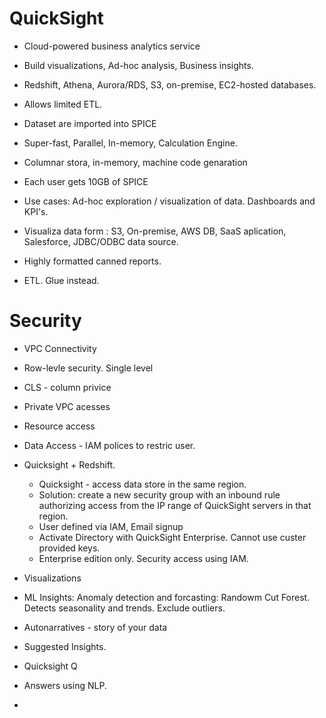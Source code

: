 # QuickSight
- Cloud-powered business analytics service
- Build visualizations, Ad-hoc analysis, Business insights.
- Redshift, Athena, Aurora/RDS, S3, on-premise, EC2-hosted databases.
- Allows limited ETL.
- Dataset are imported into SPICE
- Super-fast, Parallel, In-memory, Calculation Engine.
- Columnar stora, in-memory, machine code genaration
- Each user gets 10GB of SPICE

- Use cases: Ad-hoc exploration / visualization of data. Dashboards and KPI's.
- Visualiza data form : S3, On-premise,  AWS DB, SaaS aplication, Salesforce, JDBC/ODBC data source.

- Highly formatted canned reports.
- ETL. Glue instead.

# Security
- VPC Connectivity
- Row-levle security. Single level
- CLS - column privice
- Private VPC acesses
- Resource access
- Data Access - IAM polices to restric user.
- Quicksight + Redshift.
    - Quicksight - access data store in the same region.
    - Solution: create a new security group with an inbound rule authorizing access from the IP range of QuickSight servers in that region.
    - User defined via IAM, Email signup 
    - Activate Directory with QuickSight Enterprise. Cannot use custer provided keys.
    - Enterprise edition only. Security access using IAM.

- Visualizations
- ML Insights: Anomaly detection and forcasting: Randowm Cut Forest. Detects seasonality and trends. Exclude outliers.
- Autonarratives - story of your data
- Suggested Insights.

- Quicksight Q
- Answers using NLP.
-  